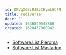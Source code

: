 ```yaml
---
id: OKVqXdEiRJBzIEymLGCFN
title: Fediverse
desc: ''
updated: 1636849543860
created: 1628437900942
---
```


* [Software.List.Pleroma](../List/Pleroma.md)
* [Software.List.Mastadon](../List/Mastodon.md)
